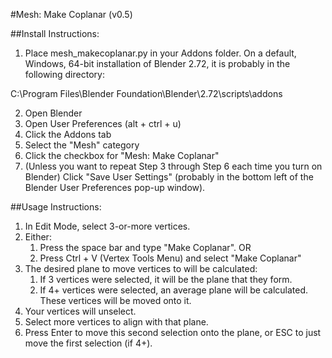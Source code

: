 #Mesh: Make Coplanar (v0.5)

##Install Instructions:

1. Place mesh_makecoplanar.py in your Addons folder. On a default, Windows, 64-bit installation of Blender 2.72, it is probably in the following directory:

C:\Program Files\Blender Foundation\Blender\2.72\scripts\addons

2. Open Blender
3. Open User Preferences (alt + ctrl + u)
4. Click the Addons tab
5. Select the "Mesh" category
6. Click the checkbox for "Mesh: Make Coplanar"
7. (Unless you want to repeat Step 3 through Step 6 each time you turn on Blender) Click "Save User Settings" (probably in the bottom left of the Blender User Preferences pop-up window).

##Usage Instructions:

1. In Edit Mode, select 3-or-more vertices.
2. Either:
	1. Press the space bar and type "Make Coplanar". OR
	2. Press Ctrl + V (Vertex Tools Menu) and select "Make Coplanar"
3. The desired plane to move vertices to will be calculated:
	1. If 3 vertices were selected, it will be the plane that they form.
	2. If 4+ vertices were selected, an average plane will be calculated. These vertices will be moved onto it.
4. Your vertices will unselect.
5. Select more vertices to align with that plane.
6. Press Enter to move this second selection onto the plane, or ESC to just move the first selection (if 4+).